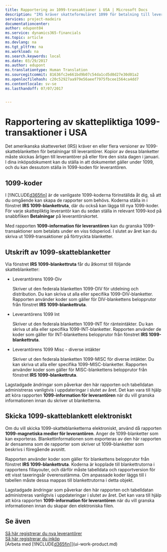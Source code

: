 ```yaml
---
title: Rapportering av 1099-transaktioner i USA | Microsoft Docs
description: "IRS kräver skatteformuläret 1099 för betalning till leverantörer och du kan ange att ett inköpsdokument är 1099 skattepliktigt och ange koden 1099 för leverantören."
services: project-madeira
documentationcenter: 
author: edupont04
ms.service: dynamics365-financials
ms.topic: article
ms.devlang: na
ms.tgt_pltfrm: na
ms.workload: na
ms.search.keywords: local
ms.date: 03/29/2017
ms.author: edupont
ms.translationtype: Human Translation
ms.sourcegitcommit: 81636fc2e661bd9b07c54da1cd5d0d27e30d01a2
ms.openlocfilehash: c20c52927aa979e56aeef7975fbcee1564ca4dd7
ms.contentlocale: sv-se
ms.lasthandoff: 07/07/2017


---
```

# <a name="reporting-transactions-as-1099-liable-in-the-us"></a>Rapportering av skattepliktiga 1099-transaktioner i USA

Det amerikanska skatteverket (IRS) kräver en eller flera versioner av 1099-skatteblanketten för betalningar till leverantörer. Kopior av dessa blanketter måste skickas årligen till leverantörer på eller före den sista dagen i januari. I dina inköpsdokument kan du ställa in att dokumentet gäller under 1099, och du kan dessutom ställa in 1099-koden för leverantören.  

## <a name="1099-codes"></a>1099-koder
I [!INCLUDE[d365fin](includes/d365fin_md.md)] är de vanligaste 1099-koderna förinställda åt dig, så att du omgående kan skapa de rapporter som behövs. Koderna ställa in i fönstret **IRS 1099-blankettruta**, där du också kan lägga till nya 1099-koder. För varje skattepliktig leverantör kan du sedan ställa in relevant 1099-kod på snabbfliken **Betalningar** på leverantörskortet.  

Med rapporten **1099-information för leverantören** kan du granska 1099-transaktioner som betalats under en viss tidsperiod. I slutet av året kan du skriva ut 1099-transaktioner på förtryckta blanketter.  

## <a name="printing-1099-tax-forms"></a>Utskrift av 1099-skatteblanketter
Via fönstret **IRS 1099-blankettruta** får du åtkomst till följande skatteblanketter:  

* Leverantörens 1099-Div  

  Skriver ut den federala blanketten 1099-DIV för utdelning och distribution. Du kan skriva ut alla eller specifika 1099-DIV-blanketter. Rapporten använder koder som gäller för DIV-blankettens belopprutor från fönstret **IRS 1099-blankettruta**.  
* Leverantörens 1099 Int  

  Skriver ut den federala blanketten 1099-INT för ränteintäkter. Du kan skriva ut alla eller specifika 1099-INT-blanketter. Rapporten använder de koder som gäller för INT-blankettens belopprutor från fönstret **IRS 1099-blankettruta**.  
* Leverantörens 1099 Misc - diverse intäkter  

  Skriver ut den federala blanketten 1099-MISC för diverse intäkter. Du kan skriva ut alla eller specifika 1099-MISC-blanketter. Rapporten använder koder som gäller för MISC-blankettens belopprutor från fönstret **IRS 1099-blankettruta**.  

Lagstadgade ändringar som påverkar den här rapporten och tabelldatan administreras vanligtvis i uppdateringar i slutet av året.
Det kan vara till hjälp att köra rapporten **1099-information för leverantören** när du vill granska informationen innan du skriver ut blanketterna.

## <a name="submitting-1099-tax-forms-electronically"></a>Skicka 1099-skatteblankett elektroniskt
Om du vill skicka 1099-skatteblanketterna elektroniskt, använd då rapporten **1099-magnetiska medier för leverantören**. Anger de 1099-blanketter som kan exporteras. Blankettinformationen som exporteras av den här rapporten är densamma som de rapporter som skriver ut 1099-blanketter som beskrivs i föregående avsnitt.  

Rapporten använder koder som gäller för blankettens belopprutor från fönstret **IRS 1099-blankettruta**. Koderna är kopplade till blankettrutorna i rapportens fillayouter, och därför måste tabelldata och rapportversion för ett visst taxeringsår överensstämma. Om anpassade koder läggs till i tabellen måste dessa mappas till blankettrutorna i detta objekt.  

Lagstadgade ändringar som påverkar den här rapporten och tabelldatan administreras vanligtvis i uppdateringar i slutet av året.
Det kan vara till hjälp att köra rapporten **1099-information för leverantören** när du vill granska informationen innan du skapar den elektroniska filen.  

## <a name="see-also"></a>Se även
[Så här registrerar du nya leverantörer](purchasing-how-register-new-vendors.md)  
[Så här registrerar du inköp](purchasing-how-record-purchases.md)  
[Arbeta med [!INCLUDE[d365fin](includes/d365fin_md.md)]](ui-work-product.md)  

